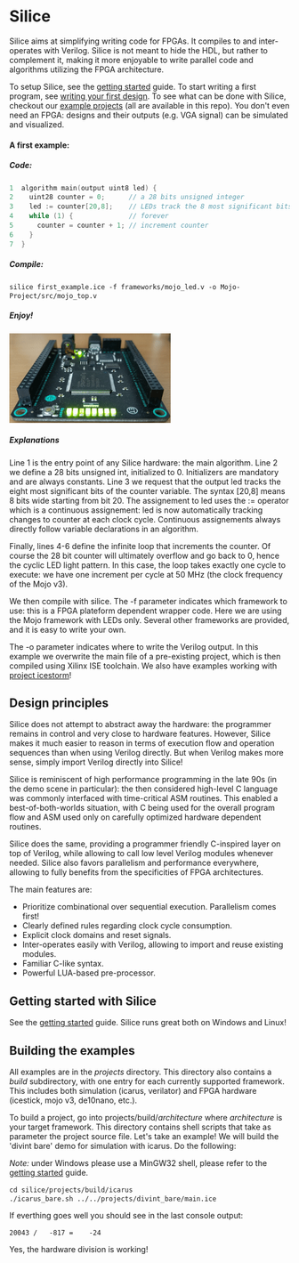 # Silice

Silice aims at simplifying writing code for FPGAs. It compiles to and inter-operates with Verilog. Silice is not meant to hide the HDL, but rather to complement it, making it more enjoyable to write parallel code and algorithms utilizing the FPGA architecture. 

To setup Silice, see the [getting started](GetStarted.md) guide. 
To start writing a first program, see [writing your first design](FirstDesign.md). To see what can be done with Silice, checkout our [example projects](projects/README.md) (all are available in this repo).
You don't even need an FPGA: designs and their outputs (e.g. VGA signal) can be simulated and visualized.

#### A first example:

##### Code:
```c
1  algorithm main(output uint8 led) {   
2    uint28 counter = 0;      // a 28 bits unsigned integer
3    led := counter[20,8];    // LEDs track the 8 most significant bits  
4    while (1) {              // forever
5      counter = counter + 1; // increment counter
6    }  
7  }
```

##### Compile:
```
silice first_example.ice -f frameworks/mojo_led.v -o Mojo-Project/src/mojo_top.v
```

##### Enjoy!

![First example in action on a Mojo v3](docs/figures/first_example.gif)

##### Explanations

Line 1 is the entry point of any Silice hardware: the main algorithm. Line 2 we define
a 28 bits unsigned int, initialized to 0. Initializers are mandatory and are always constants.
Line 3 we request that the output led tracks the eight most significant bits of the counter variable.
The syntax [20,8] means 8 bits wide starting from bit 20. The assignement to led
uses the := operator which is a continuous assignement: led is now automatically 
tracking changes to counter at each clock cycle. Continuous assignements always 
directly follow variable declarations in an algorithm.

Finally, lines 4-6 define the infinite loop that increments the counter. Of course the
28 bit counter will ultimately overflow and go back to 0, hence the cyclic LED light pattern.
In this case, the loop takes exactly one cycle to execute: we have one increment per cycle 
at 50 MHz (the clock frequency of the Mojo v3).

We then compile with silice. The -f parameter indicates which framework to use: this is a
FPGA plateform dependent wrapper code. Here we are using the Mojo framework with LEDs only.
Several other frameworks are provided, and it is easy to write your own. 

The -o parameter indicates where to write the Verilog output. In this example we overwrite 
the main file of a pre-existing project, which is then compiled using Xilinx ISE toolchain.
We also have examples working with [project icestorm](http://www.clifford.at/icestorm/)!

## Design principles

Silice does not attempt to abstract away the hardware: the programmer remains in control and very close to hardware features. However, Silice makes it much easier to reason in terms of execution flow and operation sequences than when using Verilog directly. But when Verilog makes more sense, simply import Verilog directly into Silice!

Silice is reminiscent of high performance programming in the late 90s (in the demo scene in particular): the then considered high-level C language was commonly interfaced with time-critical ASM routines. This enabled a best-of-both-worlds situation, with C being used for the overall program flow and ASM used only on carefully optimized hardware dependent routines.

Silice does the same, providing a programmer friendly C-inspired layer on top of Verilog, while allowing to call low level Verilog modules whenever needed. Silice also favors parallelism and performance everywhere, allowing to fully benefits from the specificities of FPGA architectures.

The main features are:
- Prioritize combinational over sequential execution. Parallelism comes first!
- Clearly defined rules regarding clock cycle consumption.
- Explicit clock domains and reset signals.
- Inter-operates easily with Verilog, allowing to import and reuse existing modules.
- Familiar C-like syntax.
- Powerful LUA-based pre-processor.

## Getting started with Silice

See the [getting started](GetStarted.md) guide. Silice runs great both on Windows and Linux!

## Building the examples

All examples are in the *projects* directory. This directory also contains a *build* subdirectory, with one entry for each currently supported framework. This includes both simulation (icarus, verilator) and FPGA hardware (icestick, mojo v3, de10nano, etc.).

To build a project, go into projects/build/*architecture* where *architecture* is your target framework. This directory contains shell scripts that take as parameter the project source file. Let's take an example! We will build the 'divint bare' demo for simulation with icarus. Do the following:

*Note:* under Windows please use a MinGW32 shell, please refer to the [getting started](GetStarted.md) guide.

```
cd silice/projects/build/icarus
./icarus_bare.sh ../../projects/divint_bare/main.ice
```
If everthing goes well you should see in the last console output:
```
20043 /   -817 =    -24
```
Yes, the hardware division is working!


